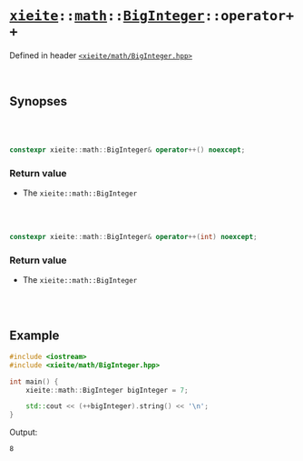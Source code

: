 # [`xieite`](../../../README.md)`::`[`math`](../../../docs/math.md)`::`[`BigInteger`](../../../docs/math/BigInteger.md)`::operator++`
Defined in header [`<xieite/math/BigInteger.hpp>`](../../../include/xieite/math/BigInteger.hpp)

<br/>

## Synopses

<br/><br/>

```cpp
constexpr xieite::math::BigInteger& operator++() noexcept;
```
### Return value
- The `xieite::math::BigInteger`

<br/><br/>

```cpp
constexpr xieite::math::BigInteger& operator++(int) noexcept;
```
### Return value
- The `xieite::math::BigInteger`

<br/><br/>

## Example
```cpp
#include <iostream>
#include <xieite/math/BigInteger.hpp>

int main() {
	xieite::math::BigInteger bigInteger = 7;

	std::cout << (++bigInteger).string() << '\n';
}
```
Output:
```
8
```
